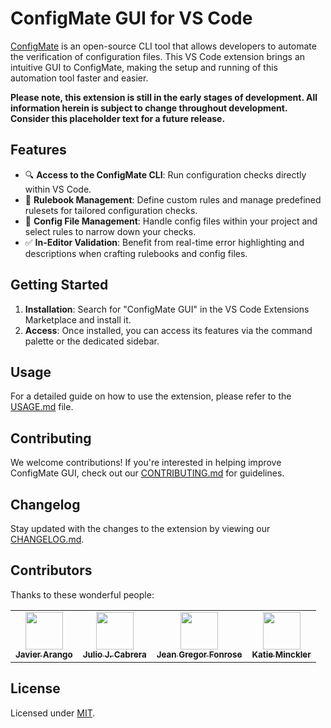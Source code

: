 # ConfigMate GUI for VS Code

[ConfigMate](https://github.com/ConfigMate/configmate) is an open-source CLI tool that allows developers to automate the verification of configuration files. This VS Code extension brings an intuitive GUI to ConfigMate, making the setup and running of this automation tool faster and easier.

**Please note, this extension is still in the early stages of development. All information herein is subject to change throughout development. Consider this placeholder text for a future release.**

## Features

- 🔍 **Access to the ConfigMate CLI**: Run configuration checks directly within VS Code.
- 📖 **Rulebook Management**: Define custom rules and manage predefined rulesets for tailored configuration checks.
- 📁 **Config File Management**: Handle config files within your project and select rules to narrow down your checks.
- ✅ **In-Editor Validation**: Benefit from real-time error highlighting and descriptions when crafting rulebooks and config files.

## Getting Started

1. **Installation**: Search for "ConfigMate GUI" in the VS Code Extensions Marketplace and install it.
2. **Access**: Once installed, you can access its features via the command palette or the dedicated sidebar.

## Usage

For a detailed guide on how to use the extension, please refer to the [USAGE.md](https://github.com/ConfigMate/configmate-gui/blob/main/USAGE.md) file.

## Contributing

We welcome contributions! If you're interested in helping improve ConfigMate GUI, check out our [CONTRIBUTING.md](https://github.com/ConfigMate/configmate-gui/blob/main/CONTRIBUTING.md) for guidelines.

## Changelog

Stay updated with the changes to the extension by viewing our [CHANGELOG.md](https://github.com/ConfigMate/configmate-gui/blob/main/CHANGELOG.md).

## Contributors

Thanks to these wonderful people:

<table>
  <tr>
    <td align="center">
      <a href="https://github.com/javier-arango" target="_blank">
        <img src="https://avatars.githubusercontent.com/u/58098790?s=60" width="60px;"/><br />
        <sub><b>Javier Arango</b></sub>
      </a><br />
    </td>
    <td align="center">
      <a href="https://github.com/Jcabza008" target="_blank">
        <img src="https://avatars.githubusercontent.com/u/34218922?s=60" width="60px;"/><br />
        <sub><b>Julio J. Cabrera</b></sub>
      </a><br />
    </td>
    <td align="center">
      <a href="https://github.com/jeangregorfonrose" target="_blank">
        <img src="https://avatars.githubusercontent.com/u/21975726?s=60" width="60px;"/><br />
        <sub><b>Jean Gregor Fonrose</b></sub>
      </a><br />
    </td>
    <td align="center">
      <a href="https://github.com/ktminks" target="_blank">
        <img src="https://avatars.githubusercontent.com/u/19628386?s=60" width="60px;"/><br />
        <sub><b>Katie Minckler</b></sub>
      </a><br />
    </td>
  </tr>
</table>

## License

Licensed under [MIT](https://github.com/ConfigMate/configmate-gui/blob/main/LICENSE).
